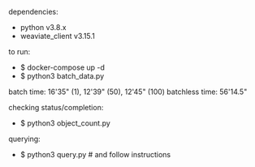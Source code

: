 dependencies:
- python v3.8.x
- weaviate_client v3.15.1

to run:
- $ docker-compose up -d
- $ python3 batch_data.py  

batch time: 16'35" (1), 12'39" (50), 12'45" (100)
batchless time: 56'14.5"

checking status/completion:
- $ python3 object_count.py

querying:
- $ python3 query.py # and follow instructions